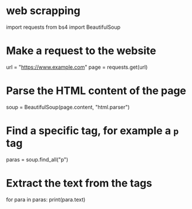 # web scrapping
import requests
from bs4 import BeautifulSoup

# Make a request to the website
url = "https://www.example.com"
page = requests.get(url)

# Parse the HTML content of the page
soup = BeautifulSoup(page.content, "html.parser")

# Find a specific tag, for example a `p` tag
paras = soup.find_all("p")

# Extract the text from the tags
for para in paras:
    print(para.text)
